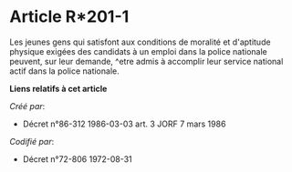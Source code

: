 # Article R*201-1

Les jeunes gens qui satisfont aux conditions de moralité et d'aptitude physique exigées des candidats à un emploi dans la
police nationale peuvent, sur leur demande, ^etre admis à accomplir leur service national actif dans la police nationale.

**Liens relatifs à cet article**

_Créé par_:

  - Décret n°86-312 1986-03-03 art. 3 JORF 7 mars 1986

_Codifié par_:

  - Décret n°72-806 1972-08-31
